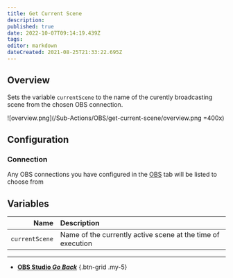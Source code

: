 ```yaml
---
title: Get Current Scene
description: 
published: true
date: 2022-10-07T09:14:19.439Z
tags: 
editor: markdown
dateCreated: 2021-08-25T21:33:22.695Z
---
```


## Overview
Sets the variable `currentScene` to the name of the curently broadcasting scene from the chosen OBS connection.

![overview.png](/Sub-Actions/OBS/get-current-scene/overview.png =400x)

## Configuration
### Connection
Any OBS connections you have configured in the [OBS](/OBS) tab will be listed to choose from

## Variables
Name | Description
----:|:------------
`currentScene` | Name of the currently active scene at the time of execution

---

- [<i class="mdi mdi-chevron-left"></i> **OBS Studio *Go Back***](/en/Sub-Actions/OBS)
{.btn-grid .my-5}